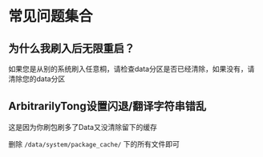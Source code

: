 # 常见问题集合

## 为什么我刷入后无限重启？
如果您是从别的系统刷入任意桐，请检查data分区是否已经清除，如果没有，请清除您的data分区

## ArbitrarilyTong设置闪退/翻译字符串错乱
这是因为你刷包刷多了Data又没清除留下的缓存

删除 `/data/system/package_cache/` 下的所有文件即可